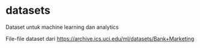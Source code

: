 # datasets
Dataset untuk machine learning dan analytics

File-file dataset dari https://archive.ics.uci.edu/ml/datasets/Bank+Marketing
